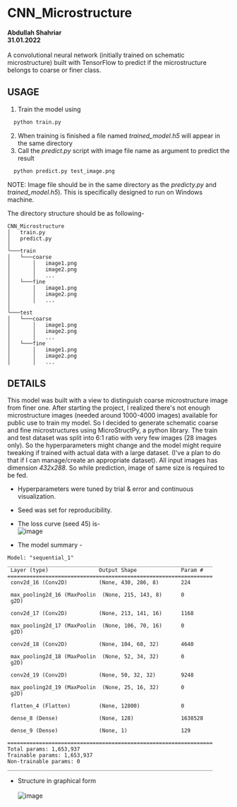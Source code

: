 # CNN_Microstructure
**Abdullah Shahriar**<br>
**31.01.2022**<br><br>
A convolutional neural network (initially trained on schematic microstructure) built with TensorFlow to predict if the microstructure belongs to coarse or finer class.


## USAGE
1. Train the model using
```bash
  python train.py
```
2. When training is finished a file named *trained_model.h5* will appear in the same directory
3. Call the *predict.py* script with image file name as argument to predict the result
```bash
  python predict.py test_image.png
```
NOTE: Image file should be in the same directory as the *predicty.py* and *trained_model.h5*). This is specifically designed to run on Windows machine.

The directory structure should be as following-
```
CNN_Microstructure
│   train.py
│   predict.py
│
└───train
│   └───coarse
│       │   image1.png
│       │   image2.png
│       │   ...
│   └───fine
│       │   image1.png
│       │   image2.png
│       │   ...
│   
└───test
│   └───coarse
│       │   image1.png
│       │   image2.png
│       │   ...
│   └───fine
│       │   image1.png
│       │   image2.png
│       │   ...
```

## DETAILS
This model was built with a view to distinguish coarse microstructure image from finer one. After starting the project, I realized there's not enough microstructure images (needed around 1000-4000 images) available for public use to train my model. So I decided to generate schematic coarse and fine microstructures using MicroStructPy, a python library. The train and test dataset was split into 6:1 ratio with very few images (28 images only). So the hyperparameters might change and the model might require tweaking if trained with actual data with a large dataset. (I've a plan to do that if I can manage/create an appropriate dataset). 
All input images has dimension *432x288*. So while prediction, image of same size is required to be fed.

* Hyperparameters were tuned by trial & error and continuous visualization.
* Seed was set for reproducibility.
* The loss curve (seed 45) is-<br>
 ![image](https://user-images.githubusercontent.com/12016642/151752310-1ed902e7-0c9d-4c69-986d-5c7454d44bf6.png)


* The model summary - <br>
```
Model: "sequential_1"
_________________________________________________________________
 Layer (type)                Output Shape              Param #   
=================================================================
 conv2d_16 (Conv2D)          (None, 430, 286, 8)       224       
                                                                 
 max_pooling2d_16 (MaxPoolin  (None, 215, 143, 8)      0         
 g2D)                                                            
                                                                 
 conv2d_17 (Conv2D)          (None, 213, 141, 16)      1168      
                                                                 
 max_pooling2d_17 (MaxPoolin  (None, 106, 70, 16)      0         
 g2D)                                                            
                                                                 
 conv2d_18 (Conv2D)          (None, 104, 68, 32)       4640      
                                                                 
 max_pooling2d_18 (MaxPoolin  (None, 52, 34, 32)       0         
 g2D)                                                            
                                                                 
 conv2d_19 (Conv2D)          (None, 50, 32, 32)        9248      
                                                                 
 max_pooling2d_19 (MaxPoolin  (None, 25, 16, 32)       0         
 g2D)                                                            
                                                                 
 flatten_4 (Flatten)         (None, 12800)             0         
                                                                 
 dense_8 (Dense)             (None, 128)               1638528   
                                                                 
 dense_9 (Dense)             (None, 1)                 129       
                                                                 
=================================================================
Total params: 1,653,937
Trainable params: 1,653,937
Non-trainable params: 0
_________________________________________________________________
```
* Structure in graphical form <br><br>
![image](https://user-images.githubusercontent.com/12016642/151747008-2cab7dc7-ef86-4ecf-8a94-ec0a8b070eb6.png)


